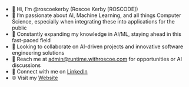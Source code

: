 - 👋 Hi, I’m @roscoekerby (Roscoe Kerby [ROSCODE])
- 👀 I’m passionate about AI, Machine Learning, and all things Computer Science, especially when integrating these into applications for the public
- 🚀 Constantly expanding my knowledge in AI/ML, staying ahead in this fast-paced field
- 🤝 Looking to collaborate on AI-driven projects and innovative software engineering solutions
- 📧 Reach me at [admin@runtime.withroscoe.com](mailto:admin@runtime.withroscoe.com) for opportunities or AI discussions
- 🔗 Connect with me on [LinkedIn](https://www.linkedin.com/in/roscoekerby/)
- 🌐 Visit my [Website](https://runtime.withroscoe.com/)

<!---
roscoekerby/roscoekerby is a ✨ special ✨ repository because its `README.md` (this file) appears on your GitHub profile.
You can click the Preview link to take a look at your changes.
--->
